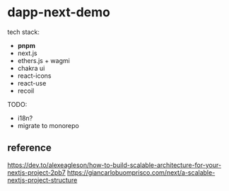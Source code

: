# dapp-next-demo

tech stack:

- **pnpm**
- next.js
- ethers.js + wagmi
- chakra ui
- react-icons
- react-use
- recoil

TODO:

- i18n?
- migrate to monorepo

## reference

<https://dev.to/alexeagleson/how-to-build-scalable-architecture-for-your-nextjs-project-2pb7>
<https://giancarlobuomprisco.com/next/a-scalable-nextjs-project-structure>
